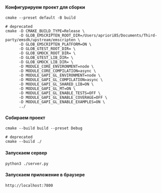 #### Конфигурируем проект для сборки

```console
cmake --preset default -B build

# deprecated
cmake -D CMAKE_BUILD_TYPE=Release \
      -D GLOB_EMSCRIPTEN_ROOT_DIR=/Users/apriori85/Documents/Third-party/emsdk/upstream/emscripten \
      -D GLOB_EMSCRIPTEN_PLATFORM=ON \
      -D GLOB_GTEST_ROOT_DIR= \
      -D GLOB_GMOCK_ROOT_DIR= \
      -D GLOB_GTEST_LIB_DIR= \
      -D GLOB_GMOCK_LIB_DIR= \
      -D MODULE_CORE_ENVIRONMENT=node \
      -D MODULE_CORE_COMPILATION=async \
      -D MODULE_GAPI_GL_ENVIRONMENT=node \
      -D MODULE_GAPI_GL_COMPILATION=async \
      -D MODULE_GAPI_GL_SHARED_LIB=ON \
      -D MODULE_GAPI_GL_MT=ON \
      -D MODULE_GAPI_GL_ENABLE_TESTS=OFF \
      -D MODULE_GAPI_GL_ENABLE_COVERAGE=OFF \
      -D MODULE_GAPI_GL_ENABLE_EXAMPLES=ON \
      ../
```

#### Собираем проект

```console
cmake --build build --preset Debug

# deprecated
cmake --build ./
```

#### Запускаем сервер

```console
python3 ./server.py
```

#### Запускаем приложение в браузере

```console
http://localhost:7800
```
